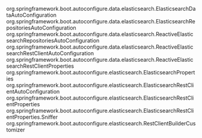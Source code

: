 org.springframework.boot.autoconfigure.data.elasticsearch.ElasticsearchDataAutoConfiguration
org.springframework.boot.autoconfigure.data.elasticsearch.ElasticsearchRepositoriesAutoConfiguration
org.springframework.boot.autoconfigure.data.elasticsearch.ReactiveElasticsearchRepositoriesAutoConfiguration
org.springframework.boot.autoconfigure.data.elasticsearch.ReactiveElasticsearchRestClientAutoConfiguration
org.springframework.boot.autoconfigure.data.elasticsearch.ReactiveElasticsearchRestClientProperties
org.springframework.boot.autoconfigure.elasticsearch.ElasticsearchProperties
org.springframework.boot.autoconfigure.elasticsearch.ElasticsearchRestClientAutoConfiguration
org.springframework.boot.autoconfigure.elasticsearch.ElasticsearchRestClientProperties
org.springframework.boot.autoconfigure.elasticsearch.ElasticsearchRestClientProperties.Sniffer
org.springframework.boot.autoconfigure.elasticsearch.RestClientBuilderCustomizer